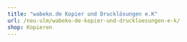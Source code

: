 ```yaml
---
title: "wabeko.de Kopier und Drucklösungen e.K"
url: /neu-ulm/wabeko-de-kopier-und-druckloesungen-e-k/
shop: Kopieren
---
```

